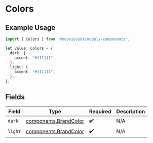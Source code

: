 # Colors

## Example Usage

```typescript
import { Colors } from "@moovio/sdk/models/components";

let value: Colors = {
  dark: {
    accent: "#111111",
  },
  light: {
    accent: "#111111",
  },
};
```

## Fields

| Field                                                          | Type                                                           | Required                                                       | Description                                                    |
| -------------------------------------------------------------- | -------------------------------------------------------------- | -------------------------------------------------------------- | -------------------------------------------------------------- |
| `dark`                                                         | [components.BrandColor](../../models/components/brandcolor.md) | :heavy_check_mark:                                             | N/A                                                            |
| `light`                                                        | [components.BrandColor](../../models/components/brandcolor.md) | :heavy_check_mark:                                             | N/A                                                            |